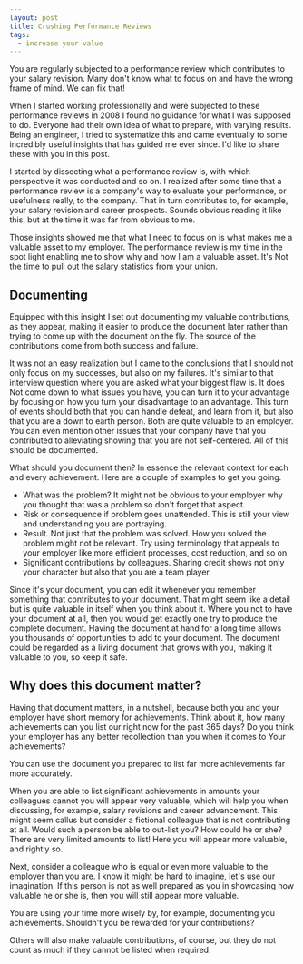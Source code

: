 ```yaml
---
layout: post
title: Crushing Performance Reviews
tags:
  - increase your value
---
```


You are regularly subjected to a performance review which contributes to your salary revision. Many don't know what to focus on and have the wrong frame of mind. We can fix that!

When I started working professionally and were subjected to these performance reviews in 2008 I found no guidance for what I was supposed to do. Everyone had their own idea of what to prepare, with varying results. Being an engineer, I tried to systematize this and came eventually to some incredibly useful insights that has guided me ever since. I'd like to share these with you in this post.

I started by dissecting what a performance review is, with which perspective it was conducted and so on. I realized after some time that a performance review is a company's way to evaluate your performance, or usefulness really, to the company. That in turn contributes to, for example, your salary revision and career prospects. Sounds obvious reading it like this, but at the time it was far from obvious to me.

Those insights showed me that what I need to focus on is what makes me a valuable asset to my employer.
The performance review is my time in the spot light enabling me to show why and how I am a valuable asset.
It's Not the time to pull out the salary statistics from your union.

## Documenting
Equipped with this insight I set out documenting my valuable contributions, as they appear, making it easier to produce the document later rather than trying to come up with the document on the fly. The source of the contributions come from both success and failure.

It was not an easy realization but I came to the conclusions that I should not only focus on my successes, but also on my failures. It's similar to that interview question where you are asked what your biggest flaw is. It does Not come down to what issues you have, you can turn it to your advantage by focusing on how you turn your disadvantage to an advantage. This turn of events should both that you can handle defeat, and learn from it, but also that you are a down to earth person. Both are quite valuable to an employer. You can even mention other issues that your company have that you contributed to alleviating showing that you are not self-centered. All of this should be documented.

What should you document then?
In essence the relevant context for each and every achievement.
Here are a couple of examples to get you going.
- What was the problem? It might not be obvious to your employer why you thought that was a problem so don't forget that aspect.
- Risk or consequence if problem goes unattended. This is still your view and understanding you are portraying.
- Result. Not just that the problem was solved. How you solved the problem might not be relevant. Try using terminology that appeals to your employer like more efficient processes, cost reduction, and so on.
- Significant contributions by colleagues. Sharing credit shows not only your character but also that you are a team player.

Since it's your document, you can edit it whenever you remember something that contributes to your document.
That might seem like a detail but is quite valuable in itself when you think about it.
Where you not to have your document at all, then you would get exactly one try to produce the complete document.
Having the document at hand for a long time allows you thousands of opportunities to add to your document.
The document could be regarded as a living document that grows with you, making it valuable to you, so keep it safe.

## Why does this document matter?
Having that document matters, in a nutshell, because both you and your employer have short memory for achievements. Think about it, how many achievements can you list our right now for the past 365 days? Do you think your employer has any better recollection than you when it comes to Your achievements?

You can use the document you prepared to list far more achievements far more accurately.

When you are able to list significant achievements in amounts your colleagues cannot you will appear very valuable, which will help you when discussing, for example, salary revisions and career advancement. This might seem callus but consider a fictional colleague that is not contributing at all. Would such a person be able to out-list you? How could he or she? There are very limited amounts to list! Here you will appear more valuable, and rightly so.

Next, consider a colleague who is equal or even more valuable to the employer than you are. I know it might be hard to imagine, let's use our imagination. If this person is not as well prepared as you in showcasing how valuable he or she is, then you will still appear more valuable.

You are using your time more wisely by, for example, documenting you achievements. Shouldn't you be rewarded for your contributions?

Others will also make valuable contributions, of course, but they do not count as much if they cannot be listed when required.
